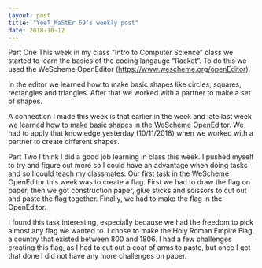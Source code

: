 ```yaml
---
layout: post
title: "YeeT_MaStEr 69's weekly post"
date: 2018-10-12
---
```

Part One
This week in my class “Intro to Computer Science” class we started to learn the basics of the coding langauge “Racket”. To do this we used the WeScheme OpenEditor (https://www.wescheme.org/openEditor).

In the editor we learned how to make basic shapes like circles, squares, rectangles and triangles. After that we worked with a partner to make a set of shapes.

A connection I made this week is that earlier in the week and late last week we learned how to make basic shapes in the WeScheme OpenEditor. We had to apply that knowledge yesterday (10/11/2018) when we worked with a partner to create different shapes.

Part Two
I think I did a good job learning in class this week. I pushed myself to try and figure out more so I could have an advantage when doing tasks and so I could teach my classmates. Our first task in the WeScheme OpenEditor this week was to create a flag. First we had to draw the flag on paper, then we got construction paper, glue sticks and scissors to cut out and paste the flag together. Finally, we had to make the flag in the OpenEditor.

I found this task interesting, especially because we had the freedom to pick almost any flag we wanted to. I chose to make the Holy Roman Empire Flag, a country that existed between 800 and 1806. I had a few challenges creating this flag, as I had to cut out a coat of arms to paste, but once I got that done I did not have any more challenges on paper.
